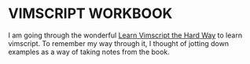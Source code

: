 VIMSCRIPT WORKBOOK
==================

I am going through the wonderful [Learn Vimscript the Hard Way] to learn
vimscript.  To remember my way through it, I thought of jotting down examples as
a way of taking notes from the book.

[Learn Vimscript the Hard Way]: http://learnvimscriptthehardway.stevelosh.com/

